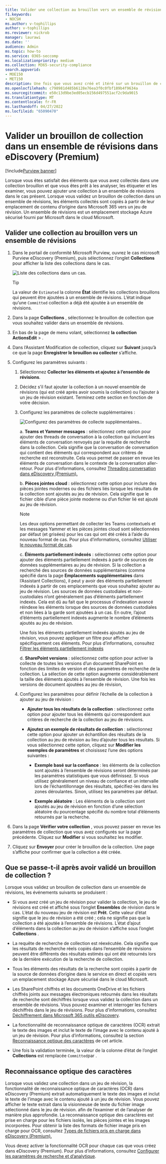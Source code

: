 ```yaml
---
title: Valider une collection au brouillon vers un ensemble de révisions
f1.keywords:
- NOCSH
ms.author: v-tophillips
author: v-tophillips
ms.reviewer: nickrob
manager: laurawi
ms.date: ''
audience: Admin
ms.topic: how-to
ms.service: O365-seccomp
ms.localizationpriority: medium
ms.collection: M365-security-compliance
search.appverid:
- MOE150
- MET150
description: Une fois que vous avez créé et itéré sur un brouillon de collection, vous pouvez le valider dans un ensemble de révisions. Lorsque vous validez un brouillon de collection, les éléments collectés sont ajoutés à l’ensemble de révisions dans le cas. Une fois les éléments collectés dans l’ensemble de révisions, vous pouvez les analyser, les examiner et les exporter.
ms.openlocfilehash: c798981d485b6128e76ea3f0c0fbf189b4f9634a
ms.sourcegitcommit: e50c13d9be3ed05ecb156d497551acf2c9da9015
ms.translationtype: MT
ms.contentlocale: fr-FR
ms.lasthandoff: 04/27/2022
ms.locfileid: "65090470"
---
```

# <a name="commit-a-draft-collection-to-a-review-set-in-ediscovery-premium"></a>Valider un brouillon de collection dans un ensemble de révisions dans eDiscovery (Premium)

[!include[Purview banner](../includes/purview-rebrand-banner.md)]

Lorsque vous êtes satisfait des éléments que vous avez collectés dans une collection brouillon et que vous êtes prêt à les analyser, les étiqueter et les examiner, vous pouvez ajouter une collection à un ensemble de révisions dans le cas présent. Lorsque vous validez un brouillon de collection dans un ensemble de révisions, les éléments collectés sont copiés à partir de leur emplacement de contenu d’origine dans Microsoft 365 vers un jeu de révision. Un ensemble de révisions est un emplacement stockage Azure sécurisé fourni par Microsoft dans le cloud Microsoft.

## <a name="commit-a-draft-collection-to-a-review-set"></a>Valider une collection au brouillon vers un ensemble de révisions

1. Dans le portail de conformité Microsoft Purview, ouvrez le cas microsoft Purview eDiscovery (Premium), puis sélectionnez l’onglet **Collections** pour afficher la liste des collections dans le cas.

   ![Liste des collections dans un cas.](../media/CommitDraftCollections1.png)

   > [!TIP]
   > La valeur de `Estimated` la colonne **État** identifie les collections brouillons qui peuvent être ajoutées à un ensemble de révisions. L’état indique qu’une `Committed` collection a déjà été ajoutée à un ensemble de révisions.

2. Dans la page **Collections** , sélectionnez le brouillon de collection que vous souhaitez valider dans un ensemble de révisions.

3. En bas de la page de menu volant, sélectionnez **la** **collection ActionsEdit** > .

4. Dans l’Assistant Modification de collection, cliquez sur **Suivant** jusqu’à ce que la page **Enregistrer le brouillon ou collecter** s’affiche.

5. Configurez les paramètres suivants :

   1. Sélectionnez **Collecter les éléments et ajoutez à l’ensemble de révisions**.

   2. Décidez s’il faut ajouter la collection à un nouvel ensemble de révisions (qui est créé après avoir soumis la collection) ou l’ajouter à un jeu de révision existant. Terminez cette section en fonction de votre décision.

   3. Configurez les paramètres de collecte supplémentaires :

      ![Configurez des paramètres de collecte supplémentaires.](../media/AeDAdditionalCollectionSettings.png).

       a. **Teams et Yammer messages** : sélectionnez cette option pour ajouter des threads de conversation à la collection qui incluent les éléments de conversation renvoyés par la requête de recherche dans la collection. Cela signifie que la conversation de conversation qui contient des éléments qui correspondent aux critères de recherche est reconstruite. Cela vous permet de passer en revue les éléments de conversation dans le contexte de la conversation aller-retour. Pour plus d’informations, consultez [Threading conversation dans eDiscovery (Premium).](conversation-review-sets.md)

       b. **Pièces jointes cloud** : sélectionnez cette option pour inclure des pièces jointes modernes ou des fichiers liés lorsque les résultats de la collection sont ajoutés au jeu de révision. Cela signifie que le fichier cible d’une pièce jointe moderne ou d’un fichier lié est ajouté au jeu de révision.

       > [!NOTE]
       > Les deux options permettant de collecter les Teams contextuels et les messages Yammer et les pièces jointes cloud sont sélectionnées par défaut (et grisées) pour les cas qui ont été créés à l’aide du nouveau format de cas. Pour plus d’informations, consultez [Utiliser le nouveau format de cas](advanced-ediscovery-new-case-format.md).

       c. **Éléments partiellement indexés** : sélectionnez cette option pour ajouter des éléments partiellement indexés à partir de sources de données supplémentaires au jeu de révision. Si la collection a recherché des sources de données supplémentaires (comme spécifié dans la page **Emplacements supplémentaires** dans l’Assistant Collections), il peut y avoir des éléments partiellement indexés à partir de ces emplacements que vous souhaitez ajouter au jeu de révision. Les sources de données custodiales et non-custodiales n’ont généralement pas d’éléments partiellement indexés. Cela est dû au fait que le processus d’indexation avancé réindexe les éléments lorsque des sources de données custodiales et non liées à la garde sont ajoutées à un cas. En outre, l’ajout d’éléments partiellement indexés augmente le nombre d’éléments ajoutés au jeu de révision. <p> Une fois les éléments partiellement indexés ajoutés au jeu de révision, vous pouvez appliquer un filtre pour afficher spécifiquement ces éléments. Pour plus d’informations, consultez [Filtrer les éléments partiellement indexés](review-set-search.md#filter-partially-indexed-items)

      d. **SharePoint versions** : sélectionnez cette option pour activer la collecte de toutes les versions d’un document SharePoint en fonction des limites de version et des paramètres de recherche de la collection. La sélection de cette option augmente considérablement la taille des éléments ajoutés à l’ensemble de révision. Une fois les versions de document ajoutées au jeu de révision, 

   4. Configurez les paramètres pour définir l’échelle de la collection à ajouter au jeu de révision :

      - **Ajouter tous les résultats de la collection** : sélectionnez cette option pour ajouter tous les éléments qui correspondent aux critères de recherche de la collection au jeu de révisions.

      - **Ajoutez un exemple de résultats de collection** : sélectionnez cette option pour ajouter un échantillon des résultats de la collection au jeu de révision au lieu d’ajouter tous les résultats. Si vous sélectionnez cette option, cliquez sur **Modifier les exemples de paramètres** et choisissez l’une des options suivantes :

         - **Exemple basé sur la confiance** : les éléments de la collection sont ajoutés à l’ensemble de révisions seront déterminés par les paramètres statistiques que vous définissez. Si vous utilisez généralement un niveau de confiance et un intervalle lors de l’échantillonnage des résultats, spécifiez-les dans les zones déroulantes. Sinon, utilisez les paramètres par défaut.

         - **Exemple aléatoire** : Les éléments de la collection sont ajoutés au jeu de révision en fonction d’une sélection aléatoire du pourcentage spécifié du nombre total d’éléments retournés par la recherche.

6. Dans la page **Vérifier votre collection** , vous pouvez passer en revue les paramètres de collection que vous avez configurés sur la page précédente. Cliquez sur **Modifier** si vous souhaitez les modifier.

7. Cliquez sur **Envoyer** pour créer le brouillon de la collection. Une page s’affiche pour confirmer que la collection a été créée.

## <a name="what-happens-after-you-commit-a-draft-collection"></a>Que se passe-t-il après avoir validé un brouillon de collection ?

Lorsque vous validez un brouillon de collection dans un ensemble de révisions, les événements suivants se produisent :

- Si vous avez créé un jeu de révision pour valider la collection, le jeu de révisions est créé et affiché sous l’onglet **Ensembles** de révision dans le cas. L’état du nouveau jeu de révision est **Prêt**. Cette valeur d’état signifie que le jeu de révision a été créé ; cela ne signifie pas que la collection a été ajoutée à l’ensemble de révisions. L’état d’ajout d’éléments dans la collection au jeu de révision s’affiche sous l’onglet **Collections** .

- La requête de recherche de collection est réexécutée. Cela signifie que les résultats de recherche réels copiés dans l’ensemble de révisions peuvent être différents des résultats estimés qui ont été retournés lors de la dernière exécution de la recherche de collection.

- Tous les éléments des résultats de la recherche sont copiés à partir de la source de données d’origine dans le service en direct et copiés vers un emplacement stockage Azure sécurisé dans le cloud Microsoft.

- Les SharePoint chiffrés et les documents OneDrive et les fichiers chiffrés joints aux messages électroniques retournés dans les résultats de recherche sont déchiffrés lorsque vous validez la collection dans un ensemble de révisions. Vous pouvez examiner et interroger les fichiers déchiffrés dans le jeu de révisions. Pour plus d’informations, consultez [Déchiffrement dans Microsoft 365 outils eDiscovery](ediscovery-decryption.md).

- La fonctionnalité de reconnaissance optique de caractères (OCR) extrait le texte des images et inclut le texte de l’image avec le contenu ajouté à un jeu de révision. Pour plus d’informations, consultez la section [Reconnaissance optique des caractères](#optical-character-recognition) de cet article.

- Une fois la validation terminée, la valeur de la colonne d’état de l’onglet **Collections** est remplacée `Committed`par .

## <a name="optical-character-recognition"></a>Reconnaissance optique des caractères

Lorsque vous validez une collection dans un jeu de révision, la fonctionnalité de reconnaissance optique de caractères (OCR) dans eDiscovery (Premium) extrait automatiquement le texte des images et inclut le texte de l’image avec le contenu ajouté à un jeu de révision. Vous pouvez afficher le texte extrait dans la visionneuse de texte du fichier image sélectionné dans le jeu de révision. afin de l’examiner et de l’analyser de manière plus approfondie. La reconnaissance optique des caractères est prise en charge pour les fichiers isolés, les pièces jointes et les images incorporées. Pour obtenir la liste des formats de fichier image pris en charge pour OCR, consultez [Types de fichiers pris en charge dans eDiscovery (Premium).](supported-filetypes-ediscovery20.md#image)

Vous devez activer la fonctionnalité OCR pour chaque cas que vous créez dans eDiscovery (Premium). Pour plus d’informations, consultez [Configurer les paramètres de recherche et d’analytique](configure-search-and-analytics-settings-in-advanced-ediscovery.md#optical-character-recognition-ocr).
